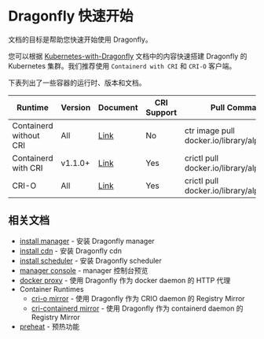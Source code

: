 # Dragonfly 快速开始

文档的目标是帮助您快速开始使用 Dragonfly。

您可以根据 [Kubernetes-with-Dragonfly](../ecosystem/Kubernetes-with-Dragonfly.md) 文档中的内容快速搭建 Dragonfly 的 Kubernetes 集群。我们推荐使用 `Containerd with CRI` 和 `CRI-O` 客户端。

下表列出了一些容器的运行时、版本和文档。

| Runtime | Version | Document | CRI Support | Pull Command |
| --- | --- | --- | --- | --- | 
| Containerd without CRI | All | [Link](./proxy/containerd.md) | No | ctr image pull docker.io/library/alpine |
| Containerd with CRI | v1.1.0+ | [Link](./registry-mirror/cri-containerd.md) | Yes | crictl pull docker.io/library/alpine:latest |
| CRI-O | All | [Link](./registry-mirror/cri-o.md) | Yes | crictl pull docker.io/library/alpine:latest |

## 相关文档

- [install manager](../user-guide/install/install-manager.md) - 安装 Dragonfly manager
- [install cdn](../user-guide/install/install-cdn.md) - 安装 Dragonfly cdn
- [install scheduler](../user-guide/install/install-scheduler.md) - 安装 Dragonfly scheduler
- [manager console](../user-guide/console/preview.md) - manager 控制台预览
- [docker proxy](../user-guide/proxy/docker.md) - 使用 Dragonfly 作为 docker daemon 的 HTTP 代理
- Container Runtimes
    - [cri-o mirror](../user-guide/registry-mirror/cri-o.md) - 使用 Dragonfly 作为 CRIO daemon 的 Registry Mirror
    - [cri-containerd mirror](../user-guide/registry-mirror/cri-containerd.md) - 使用 Dragonfly 作为 containerd daemon 的 Registry Mirror
- [preheat](../user-guide/preheat/preheat.md) - 预热功能
